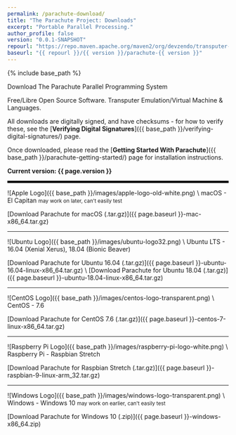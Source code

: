 ```yaml
---
permalink: /parachute-download/
title: "The Parachute Project: Downloads"
excerpt: "Portable Parallel Processing."
author_profile: false
version: "0.0.1-SNAPSHOT"
repourl: "https://repo.maven.apache.org/maven2/org/devzendo/transputer-emulator"
baseurl: "{{ repourl }}/{{ version }}/parachute-{{ version }}"
---
```


{% include base_path %}


Download The Parachute Parallel Programming System

Free/Libre Open Source Software. Transputer Emulation/Virtual Machine & Languages.

All downloads are digitally signed, and have checksums - for how to verify these,
see the [**Verifying Digital Signatures**]({{ base_path }}/verifying-digital-signatures/) page.

Once downloaded, please read the [**Getting Started With Parachute**]({{ base_path }}/parachute-getting-started/) page
for installation instructions.

<p/>
<b>Current version: {{ page.version }}</b>
<p/>

<hr style="height:5px; border:none; color:#000; background-color:#000; width:100%; text-align:left; margin: 0 auto 0 0;">

![Apple Logo]({{ base_path }}/images/apple-logo-old-white.png) \\
macOS - El Capitan
<small>may work on later, can't easily test</small>

[Download Parachute for macOS (.tar.gz)]({{ page.baseurl }}-mac-x86_64.tar.gz)

---

![Ubuntu Logo]({{ base_path }}/images/ubuntu-logo32.png) \\
Ubuntu LTS - 16.04 (Xenial Xerus), 18.04 (Bionic Beaver)

[Download Parachute for Ubuntu 16.04 (.tar.gz)]({{ page.baseurl }}-ubuntu-16.04-linux-x86_64.tar.gz) \\
[Download Parachute for Ubuntu 18.04 (.tar.gz)]({{ page.baseurl }}-ubuntu-18.04-linux-x86_64.tar.gz)

---

![CentOS Logo]({{ base_path }}/images/centos-logo-transparent.png) \\
CentOS - 7.6

[Download Parachute for CentOS 7.6 (.tar.gz)]({{ page.baseurl }}-centos-7-linux-x86_64.tar.gz)

---

![Raspberry Pi Logo]({{ base_path }}/images/raspberry-pi-logo-white.png) \\
Raspberry Pi - Raspbian Stretch

[Download Parachute for Raspbian Stretch (.tar.gz)]({{ page.baseurl }}-raspbian-9-linux-arm_32.tar.gz)

---

![Windows Logo]({{ base_path }}/images/windows-logo-transparent.png) \\
Windows - Windows 10
<small>may work on earlier, can't easily test</small>

[Download Parachute for Windows 10 (.zip)]({{ page.baseurl }}-windows-x86_64.zip)


